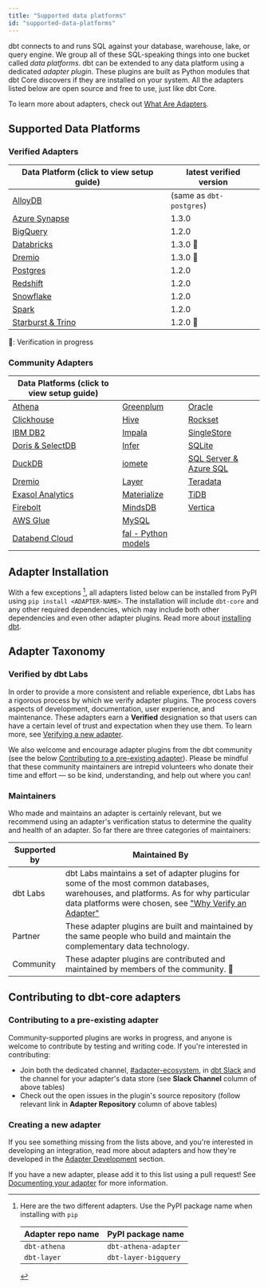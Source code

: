 ```yaml
---
title: "Supported data platforms"
id: "supported-data-platforms"
---
```


dbt connects to and runs SQL against your database, warehouse, lake, or query engine. We group all of these SQL-speaking things into one bucket called _data platforms_. dbt can be extended to any data platform using a dedicated _adapter plugin_. These plugins are built as Python modules that dbt Core discovers if they are installed on your system. All the adapters listed below are open source and free to use, just like dbt Core.

To learn more about adapters, check out [What Are Adapters](/guides/dbt-ecosystem/adapter-development/1-what-are-adapters).

## Supported Data Platforms

### Verified Adapters

| Data Platform (click to view setup guide) | latest verified version  |
| ----------------------------------------- | ------------------------ |
| [AlloyDB](/reference/warehouse-setups/alloydb-setup)                  | (same as `dbt-postgres`) |
| [Azure Synapse](/reference/warehouse-setups/azuresynapse-setup)       | 1.3.0                    |
| [BigQuery](/reference/warehouse-setups/bigquery-setup)                | 1.2.0                    |
| [Databricks](/reference/warehouse-setups/databricks-setup)            | 1.3.0 :construction:     |
| [Dremio](/reference/warehouse-setups/dremio-setup)                    | 1.3.0 :construction:     |
| [Postgres](/reference/warehouse-setups/postgres-setup)                | 1.2.0                    |
| [Redshift](/reference/warehouse-setups/redshift-setup)                | 1.2.0                    |
| [Snowflake](/reference/warehouse-setups/snowflake-setup)              | 1.2.0                    |
| [Spark](/reference/warehouse-setups/spark-setup)                      | 1.2.0                    |
| [Starburst & Trino](/reference/warehouse-setups/trino-setup)          | 1.2.0 :construction:     |
:construction:: Verification in progress

### Community Adapters

| Data Platforms (click to view setup guide) |                                  |                                      |
|--------------------------------------------|----------------------------------|--------------------------------------|
| [Athena](/reference/warehouse-setups/athena-setup)                     | [Greenplum](/reference/warehouse-setups/greenplum-setup)     | [Oracle](/reference/warehouse-setups/oracle-setup)               |
| [Clickhouse](/reference/warehouse-setups/clickhouse-setup)             | [Hive](/reference/warehouse-setups/hive-setup)               | [Rockset](/reference/warehouse-setups/rockset-setup)             |
| [IBM DB2](/reference/warehouse-setups/ibmdb2-setup)                    | [Impala](/reference/warehouse-setups/impala-setup)           | [SingleStore](/reference/warehouse-setups/singlestore-setup)     |
| [Doris & SelectDB](/reference/warehouse-setups/doris-setup)            | [Infer](/reference/warehouse-setups/infer-setup)             | [SQLite](/reference/warehouse-setups/sqlite-setup)               |
| [DuckDB](/reference/warehouse-setups/duckdb-setup)                     | [iomete](/reference/warehouse-setups/iomete-setup)           | [SQL Server & Azure SQL](/reference/warehouse-setups/mssql-setup) |
| [Dremio](/reference/warehouse-setups/dremio-setup)                     | [Layer](/reference/warehouse-setups/layer-setup)             | [Teradata](/reference/warehouse-setups/teradata-setup)           |
| [Exasol Analytics](/reference/warehouse-setups/exasol-setup)           | [Materialize](/reference/warehouse-setups/materialize-setup) | [TiDB](/reference/warehouse-setups/tidb-setup)                   |
| [Firebolt](/reference/warehouse-setups/firebolt-setup)                 | [MindsDB](/reference/warehouse-setups/mindsdb-setup)         | [Vertica](/reference/warehouse-setups/vertica-setup)             |
| [AWS Glue](/reference/warehouse-setups/glue-setup)                     | [MySQL](/reference/warehouse-setups/mysql-setup)             |                                      |
| [Databend Cloud](/reference/warehouse-setups/databend-setup)           | [fal - Python models](/reference/warehouse-setups/fal-setup) |                                      |

## Adapter Installation

With a few exceptions [^1], all adapters listed below can be installed from PyPI using `pip install <ADAPTER-NAME>`. The installation will include `dbt-core` and any other required dependencies, which may include both other dependencies and even other adapter plugins. Read more about [installing dbt](/docs/core/installation).

## Adapter Taxonomy

### Verified by dbt Labs

In order to provide a more consistent and reliable experience, dbt Labs has a rigorous process by which we verify adapter plugins. The process covers aspects of development, documentation, user experience, and maintenance. These adapters earn a **Verified** designation so that users can have a certain level of trust and expectation when they use them. To learn more, see [Verifying a new adapter](/guides/dbt-ecosystem/adapter-development/7-verifying-a-new-adapter).

We also welcome and encourage adapter plugins from the dbt community (see the below [Contributing to a pre-existing adapter](#contributing-to-a-pre-existing-adapter)). Please be mindful that these community maintainers are intrepid volunteers who donate their time and effort &mdash; so be kind, understanding, and help out where you can!

### Maintainers

Who made and maintains an adapter is certainly relevant, but we recommend using an adapter's verification status to determine the quality and health of an adapter. So far there are three categories of maintainers:

| Supported by | Maintained By                                                                                                                                                                                                                                  |
| ------------ | ---------------------------------------------------------------------------------------------------------------------------------------------------------------------------------------------------------------------------------------------- |
| dbt Labs     | dbt Labs maintains a set of adapter plugins for some of the most common databases, warehouses, and platforms. As for why particular data platforms were chosen, see ["Why Verify an Adapter"](/guides/dbt-ecosystem/adapter-development/7-verifying-a-new-adapter#why-verify-an-adapter) |
| Partner      | These adapter plugins are built and maintained by the same people who build and maintain the complementary data technology.                                                                                                                     |
| Community    | These adapter plugins are contributed and maintained by members of the community. 🌱                                                                                                                                                           |

## Contributing to dbt-core adapters

### Contributing to a pre-existing adapter

Community-supported plugins are works in progress, and anyone is welcome to contribute by testing and writing code. If you're interested in contributing:

- Join both the dedicated channel, [#adapter-ecosystem](https://getdbt.slack.com/archives/C030A0UF5LM), in [dbt Slack](https://community.getdbt.com/) and the channel for your adapter's data store (see **Slack Channel** column of above tables)
- Check out the open issues in the plugin's source repository (follow relevant link in **Adapter Repository** column of above tables)

### Creating a new adapter

If you see something missing from the lists above, and you're interested in developing an integration, read more about adapters and how they're developed in the  [Adapter Development](/guides/dbt-ecosystem/adapter-development/1-what-are-adapters) section.

If you have a new adapter, please add it to this list using a pull request! See [Documenting your adapter](/guides/dbt-ecosystem/adapter-development/5-documenting-a-new-adapter) for more information.

[^1]: Here are the two different adapters. Use the PyPI package name when installing with `pip`

    | Adapter repo name | PyPI package name    |
    | ----------------- | -------------------- |
    | `dbt-athena`      | `dbt-athena-adapter` |
    | `dbt-layer`       | `dbt-layer-bigquery` |
